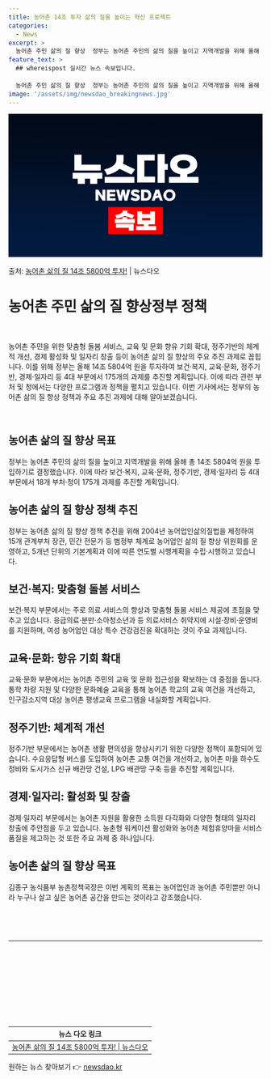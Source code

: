 ```yaml
---
title: 농어촌 14조 투자 삶의 질을 높이는 혁신 프로젝트
categories:
  - News
excerpt: >
  농어촌 주민 삶의 질 향상  정부는 농어촌 주민의 삶의 질을 높이고 지역개발을 위해 올해 총 14조 5804…
feature_text: >
  ## whereispost 실시간 뉴스 속보입니다.

  농어촌 주민 삶의 질 향상  정부는 농어촌 주민의 삶의 질을 높이고 지역개발을 위해 올해 총 14조 5804…
image: '/assets/img/newsdao_breakingnews.jpg'
---
```


![뉴스다오 속보](/assets/img/newsdao_breakingnews.jpg)

<p>출처: <a href="https://newsdao.kr/4579" rel="dofollow">농어촌 삶의 질 14조 5800억 투자!</a> | 뉴스다오</p>

<h1 data-ke-size="size26">농어촌 주민 삶의 질 향상정부 정책</h1>
<p data-ke-size="size16">&nbsp;</p>
농어촌 주민을 위한 맞춤형 돌봄 서비스, 교육 및 문화 향유 기회 확대, 정주기반의 체계적 개선, 경제 활성화 및 일자리 창출 등이 농어촌 삶의 질 향상의 주요 추진 과제로 꼽힙니다. 이를 위해 정부는 올해 14조 5804억 원을 투자하여 보건·복지, 교육·문화, 정주기반, 경제·일자리 등 4대 부문에서 175개의 과제를 추진할 계획입니다. 이에 따라 관련 부처 및 청에서는 다양한 프로그램과 정책을 펼치고 있습니다. 이번 기사에서는 정부의 농어촌 삶의 질 향상 정책과 주요 추진 과제에 대해 알아보겠습니다.
<p data-ke-size="size16">&nbsp;</p>

<h2 data-ke-size="size24">농어촌 삶의 질 향상 목표</h2>
<p data-ke-size="size16">정부는 농어촌 주민의 삶의 질을 높이고 지역개발을 위해 올해 총 14조 5804억 원을 투입하기로 결정했습니다. 이에 따라 보건·복지, 교육·문화, 정주기반, 경제·일자리 등 4대 부문에서 18개 부처·청이 175개 과제를 추진할 계획입니다.</p>

<h2 data-ke-size="size24">농어촌 삶의 질 향상 정책 추진</h2>
<p data-ke-size="size16">정부는 농어촌 삶의 질 향상 정책 추진을 위해 2004년 농어업인삶의질법을 제정하여 15개 관계부처 장관, 민간 전문가 등 범정부 체계로 농어업인 삶의 질 향상 위원회를 운영하고, 5개년 단위의 기본계획과 이에 따른 연도별 시행계획을 수립·시행하고 있습니다.</p>

<h2 data-ke-size="size24">보건·복지: 맞춤형 돌봄 서비스</h2>
<p data-ke-size="size16">보건·복지 부문에서는 주로 의료 서비스의 향상과 맞춤형 돌봄 서비스 제공에 초점을 맞추고 있습니다. 응급의료·분만·소아청소년과 등 의료서비스 취약지에 시설·장비·운영비를 지원하며, 여성 농어업인 대상 특수 건강검진을 확대하는 것이 주요 과제입니다.</p>

<h2 data-ke-size="size24">교육·문화: 향유 기회 확대</h2>
<p data-ke-size="size16">교육·문화 부문에서는 농어촌 주민의 교육 및 문화 접근성을 확보하는 데 중점을 둡니다. 통학 차량 지원 및 다양한 문화예술 교육을 통해 농어촌 학교의 교육 여건을 개선하고, 인구감소지역 대상 농어촌 평생교육 프로그램을 내실화할 계획입니다.</p>

<h2 data-ke-size="size24">정주기반: 체계적 개선</h2>
<p data-ke-size="size16">정주기반 부문에서는 농어촌 생활 편의성을 향상시키기 위한 다양한 정책이 포함되어 있습니다. 수요응답형 버스를 도입하여 농어촌 교통 여건을 개선하고, 농어촌 마을 하수도 정비와 도시가스 신규 배관망 건설, LPG 배관망 구축 등을 추진할 계획입니다.</p>

<h2 data-ke-size="size24">경제·일자리: 활성화 및 창출</h2>
<p data-ke-size="size16">경제·일자리 부문에서는 농어촌 자원을 활용한 소득원 다각화와 다양한 형태의 일자리 창출에 주안점을 두고 있습니다. 농촌형 워케이션 활성화와 농어촌 체험휴양마을 서비스 품질을 제고하는 것 또한 주요 과제 중 하나입니다.</p>

<h2 data-ke-size="size24">농어촌 삶의 질 향상 목표</h2>
<p data-ke-size="size16">김종구 농식품부 농촌정책국장은 이번 계획의 목표는 농어업인과 농어촌 주민뿐만 아니라 누구나 살고 싶은 농어촌 공간을 만드는 것이라고 강조했습니다.</p>
<p data-ke-size="size16">&nbsp;</p>
<p data-ke-size="size16">&nbsp;</p>
<hr>
<p data-ke-size="size16">&nbsp;</p>
<p data-ke-size="size16">&nbsp;</p>
<p data-ke-size="size16">&nbsp;</p>
<p data-ke-size="size16">&nbsp;</p>
<p data-ke-size="size16">&nbsp;</p>

<table>
	<thead>
		<tr>
			<th>뉴스 다오 링크</th>
		</tr>
	</thead>
	<tbody>
		<tr>
			<td style="text-align: center; height: 17px;"><a href="https://newsdao.kr/4579">농어촌 삶의 질 14조 5800억 투자! | 뉴스다오</a></td>
		</tr>
	</tbody>
</table> 

원하는 뉴스 찾아보기 👉 <a href="https://newsdao.kr" rel="dofollow">newsdao.kr</a>



